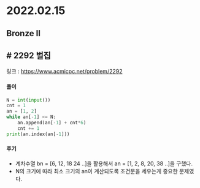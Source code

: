 # 2022.02.15

## Bronze II

## # 2292 벌집

링크 : https://www.acmicpc.net/problem/2292

#### 풀이

```python
N = int(input())
cnt = 1
an = [1, 2]
while an[-1] <= N:
    an.append(an[-1] + cnt*6)
    cnt += 1
print(an.index(an[-1]))
```



#### 후기

* 계차수열 bn = [6, 12, 18 24 ..]을 활용해서 an = [1, 2, 8, 20, 38 ..]을 구했다.
* N의 크기에 따라 최소 크기의 an이 계산되도록 조건문을 세우는게 중요한 문제였다.





















